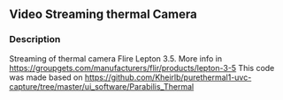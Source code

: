 ## Video Streaming thermal Camera



### Description
Streaming of thermal camera Flire Lepton 3.5. More info in https://groupgets.com/manufacturers/flir/products/lepton-3-5
This code was made based on https://github.com/Kheirlb/purethermal1-uvc-capture/tree/master/ui_software/Parabilis_Thermal
